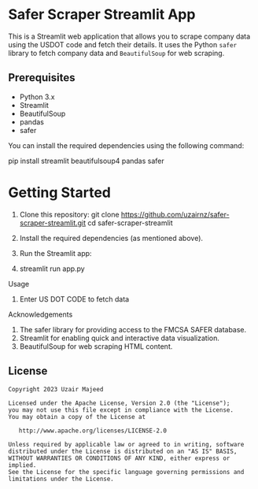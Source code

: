 # Safer Scraper Streamlit App

This is a Streamlit web application that allows you to scrape company data using the USDOT code and fetch their details. It uses the Python `safer` library to fetch company data and `BeautifulSoup` for web scraping.

## Prerequisites

- Python 3.x
- Streamlit
- BeautifulSoup
- pandas
- safer

You can install the required dependencies using the following command:

pip install streamlit beautifulsoup4 pandas safer

# Getting Started
1. Clone this repository:
git clone https://github.com/uzairnz/safer-scraper-streamlit.git
cd safer-scraper-streamlit

2. Install the required dependencies (as mentioned above).

3.  Run the Streamlit app:

4. streamlit run app.py

Usage
1. Enter US DOT CODE to fetch data

Acknowledgements
1. The safer library for providing access to the FMCSA SAFER database.
2. Streamlit for enabling quick and interactive data visualization.
3. BeautifulSoup for web scraping HTML content.

License
-------

    Copyright 2023 Uzair Majeed

    Licensed under the Apache License, Version 2.0 (the "License");
    you may not use this file except in compliance with the License.
    You may obtain a copy of the License at

       http://www.apache.org/licenses/LICENSE-2.0

    Unless required by applicable law or agreed to in writing, software
    distributed under the License is distributed on an "AS IS" BASIS,
    WITHOUT WARRANTIES OR CONDITIONS OF ANY KIND, either express or implied.
    See the License for the specific language governing permissions and
    limitations under the License.

